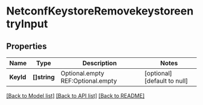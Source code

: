 # NetconfKeystoreRemovekeystoreentryInput

## Properties
Name | Type | Description | Notes
------------ | ------------- | ------------- | -------------
**KeyId** | **[]string** | Optional.empty REF:Optional.empty | [optional] [default to null]

[[Back to Model list]](../README.md#documentation-for-models) [[Back to API list]](../README.md#documentation-for-api-endpoints) [[Back to README]](../README.md)


